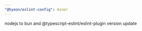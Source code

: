 ```yaml
---
"@hyeon/eslint-config": minor
---
```


nodejs to bun and @typescript-eslint/eslint-plugin version update
